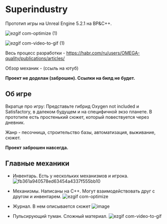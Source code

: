 # Superindustry
Прототип игры на Unreal Engine 5.2.1 на BP&C++.

![ezgif com-optimize (1)](https://github.com/KachesovVadim/Superindustry/assets/142095950/f4c364b7-ea4b-449b-b6d4-16b124c61c4d)

![ezgif com-video-to-gif (1)](https://github.com/KachesovVadim/Superindustry/assets/142095950/c3951d42-d011-4b40-bfeb-6eba95aeece8)

Весь процесс разработки - https://habr.com/ru/users/OMEGA-quality/publications/articles/

Обзор механик - (ссыль на ютуб)

**Проект не доделан (заброшен). Ссылки на билд не будет.**

## Об игре

Вкратце про игру: Представьте гибрид Oxygen not included и Satisfactory, в далеком будущем и на специфичной экзо планете. В прототипе есть простенький сюжет, который повествуется через дневник. 

Жанр - песочница, строительство базы, автоматизация, выживание, сюжет.

**Проект заброшен навсегда.**

## Главные механики

- Инвентарь. Есть у нескольких механизмов и игрока.
![fb361a940578ed63454a4337f555bb10](https://github.com/KachesovVadim/Superindustry/assets/142095950/8e4c95b3-bd80-4619-ab73-c985303209ed)

- Механизмы. Написаны на C++. Могут взаимодействовать друг с другом и инвентарем.
![ezgif com-optimize](https://github.com/KachesovVadim/Superindustry/assets/142095950/2fc95ba6-d019-49ed-92bc-0e0cbfe39096)

- Журнал. В нем описывается сюжет
![image](https://github.com/KachesovVadim/Superindustry/assets/142095950/02ff3d78-256b-4c53-bed8-cf0026931e01)
  
- Пульсирующий туман. Сложный материал.
![ezgif com-video-to-gif](https://github.com/KachesovVadim/Superindustry/assets/142095950/e0361034-55ed-4a03-b4ff-e61d79da830a)

